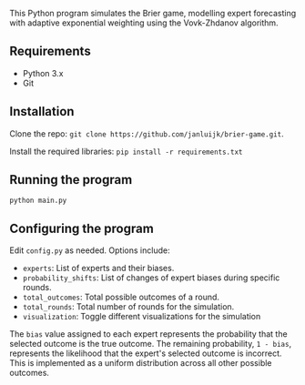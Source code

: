  This Python program simulates the Brier game, modelling expert forecasting with adaptive exponential weighting using the Vovk-Zhdanov algorithm.

## Requirements
- Python 3.x
- Git

## Installation
Clone the repo: `git clone https://github.com/janluijk/brier-game.git`.

Install the required libraries: `pip install -r requirements.txt`

## Running the program
`python main.py`

## Configuring the program
Edit `config.py` as needed. Options include:
- `experts`: List of experts and their biases.
- `probability_shifts`: List of changes of expert biases during specific rounds.
- `total_outcomes`: Total possible outcomes of a round.
- `total_rounds`: Total number of rounds for the simulation.
- `visualization`: Toggle different visualizations for the simulation

The `bias` value assigned to each expert represents the probability that the selected outcome is the true outcome. The remaining probability, `1 - bias`, represents the likelihood that the expert's selected outcome is incorrect. This is implemented as a uniform distribution across all other possible outcomes.

